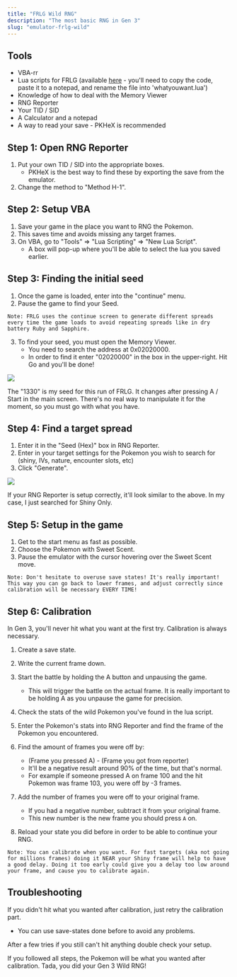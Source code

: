 ```yaml
---
title: "FRLG Wild RNG"
description: "The most basic RNG in Gen 3"
slug: "emulator-frlg-wild"
---
```


## Tools

- VBA-rr
- Lua scripts for FRLG (available [here](https://projectpokemon.org/home/forums/topic/15187-gen-3-lua-scripts/?tab=comments#comment-127239) - you'll need to copy the code, paste it to a notepad, and rename the file into 'whatyouwant.lua')
- Knowledge of how to deal with the Memory Viewer
- RNG Reporter
- Your TID / SID
- A Calculator and a notepad
- A way to read your save - PKHeX is recommended

## Step 1: Open RNG Reporter

1. Put your own TID / SID into the appropriate boxes.
   - PKHeX is the best way to find these by exporting the save from the emulator.
2. Change the method to "Method H-1".

## Step 2: Setup VBA

1. Save your game in the place you want to RNG the Pokemon.
2. This saves time and avoids missing any target frames.
3. On VBA, go to "Tools" => "Lua Scripting" => "New Lua Script".
   - A box will pop-up where you'll be able to select the lua you saved earlier.

## Step 3: Finding the initial seed

1. Once the game is loaded, enter into the "continue" menu.
2. Pause the game to find your Seed.

```
Note: FRLG uses the continue screen to generate different spreads every time the game loads to avoid repeating spreads like in dry battery Ruby and Sapphire.
```

3. To find your seed, you must open the Memory Viewer.
   - You need to search the address at 0x02020000.
   - In order to find it enter "02020000" in the box in the upper-right. Hit Go and you'll be done!

![](https://i.imgur.com/Vk4zYMm.png)

The "1330" is my seed for this run of FRLG. It changes after pressing A / Start in the main screen. There's no real way to manipulate it for the moment, so you must go with what you have.

## Step 4: Find a target spread

1. Enter it in the "Seed (Hex)" box in RNG Reporter.
2. Enter in your target settings for the Pokemon you wish to search for (shiny, IVs, nature, encounter slots, etc)
3. Click "Generate".

![](https://i.imgur.com/LiBe4F2.png)

If your RNG Reporter is setup correctly, it'll look similar to the above. In my case, I just searched for Shiny Only.

## Step 5: Setup in the game

1. Get to the start menu as fast as possible.
2. Choose the Pokemon with Sweet Scent.
3. Pause the emulator with the cursor hovering over the Sweet Scent move.

```
Note: Don't hesitate to overuse save states! It's really important! This way you can go back to lower frames, and adjust correctly since calibration will be necessary EVERY TIME!
```

## Step 6: Calibration

In Gen 3, you'll never hit what you want at the first try. Calibration is always necessary.

1. Create a save state.
2. Write the current frame down.
3. Start the battle by holding the A button and unpausing the game.
   - This will trigger the battle on the actual frame. It is really important to be holding A as you unpause the game for precision.
4. Check the stats of the wild Pokemon you've found in the lua script.
5. Enter the Pokemon's stats into RNG Reporter and find the frame of the Pokemon you encountered.
6. Find the amount of frames you were off by:

   - (Frame you pressed A) - (Frame you got from reporter)
   - It'll be a negative result around 90% of the time, but that's normal.
   - For example if someone pressed A on frame 100 and the hit Pokemon was frame 103, you were off by -3 frames.

7. Add the number of frames you were off to your original frame.

   - If you had a negative number, subtract it from your original frame.
   - This new number is the new frame you should press `A` on.

8. Reload your state you did before in order to be able to continue your RNG.

```
Note: You can calibrate when you want. For fast targets (aka not going for millions frames) doing it NEAR your Shiny frame will help to have a good delay. Doing it too early could give you a delay too low around your frame, and cause you to calibrate again.
```

## Troubleshooting

If you didn't hit what you wanted after calibration, just retry the calibration part.

- You can use save-states done before to avoid any problems.

After a few tries if you still can't hit anything double check your setup.

If you followed all steps, the Pokemon will be what you wanted after calibration. Tada, you did your Gen 3 Wild RNG!
